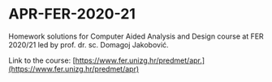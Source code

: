 # APR-FER-2020-21
Homework solutions for Computer Aided Analysis and Design course at FER 2020/21 led by prof. dr. sc. Domagoj Jakobović.

Link to the course: [https://www.fer.unizg.hr/predmet/apr.](https://www.fer.unizg.hr/predmet/apr)
